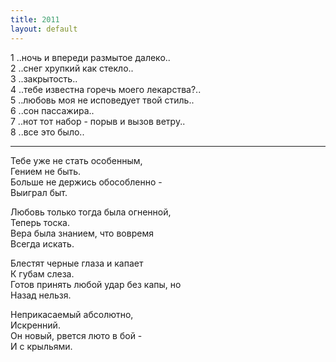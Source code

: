 ```yaml
---
title: 2011
layout: default
---
```


1 ..ночь и впереди размытое далеко..  
2 ..снег хрупкий как стекло..  
3 ..закрытость..  
4 ..тебе известна горечь моего лекарства?..  
5 ..любовь моя не исповедует твой стиль..  
6 ..сон пассажира..  
7 ..нот тот набор - порыв и вызов ветру..  
8 ..все это было..

***

Тебе уже не стать особенным,  
Гением не быть.  
Больше не держись обособленно -   
Выиграл быт.  

Любовь только тогда была огненной,  
Теперь тоска.  
Вера была знанием, что вовремя  
Всегда искать.

Блестят черные глаза и капает  
К губам слеза.  
Готов принять любой удар без капы, но  
Назад нельзя.

Неприкасаемый абсолютно,  
Искренний.  
Он новый, рвется люто в бой -  
И с крыльями.

